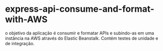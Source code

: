 # express-api-consume-and-format-with-AWS
o objetivo da aplicação é consumir e formatar APIs e subindo-as em uma instância na AWS através do Elastic Beanstalk. Contém testes de unidade e de integração.
